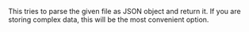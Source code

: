 This tries to parse the given file as JSON object and return it. If you are storing complex data, this will be the most convenient option.

